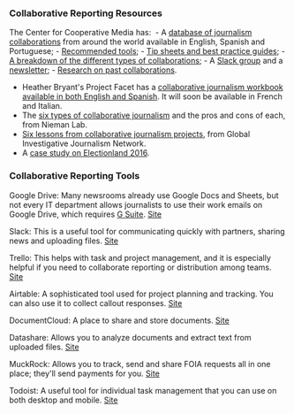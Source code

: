 ### Collaborative Reporting Resources

The Center for Cooperative Media has:  
    - A [database of journalism collaborations](https://collaborativejournalism.org/database-search-sort-learn-collaborative-projects-around-world/) from around the world available in English, Spanish and Portuguese; 
    - [Recommended tools](https://collaborativejournalism.org/collaborative-technology/); 
    - [Tip sheets and best practice guides](https://collaborativejournalism.org/guides/); 
    - [A breakdown of the different types of collaborations](https://collaborativejournalism.org/models/); 
    - A [Slack group](http://collaborativenews.slack.com) and a [newsletter](https://centerforcooperativemedia.us5.list-manage.com/subscribe?u=7f46611cb324e9e193acda7cc&id=2e8bb60c9c); 
    - [Research on past collaborations](https://collaborativejournalism.org/research/). 

- Heather Bryant's Project Facet has a [collaborative journalism workbook available in both English and Spanish](https://www.projectfacet.org/collaborative-journalism-workbook/). It will soon be available in French and Italian. 
- The [six types of collaborative journalism](http://www.niemanlab.org/2017/09/here-are-6-different-kinds-of-collaborative-journalism-and-the-good-and-bad-things-about-each/) and the pros and cons of each, from Nieman Lab. 
- [Six lessons from collaborative journalism projects](https://gijn.org/2018/10/23/collaborative-reporting/), from Global Investigative Journalism Network. 
- A [case study on Electionland 2016](https://propublica.s3.amazonaws.com/assets/docs/electionland-case-study.pdf?_ga=2.4589747.1844853993.1564498985-2144854138.1548797937). 
  

### Collaborative Reporting Tools

Google Drive: Many newsrooms already use Google Docs and Sheets, but not every IT department allows journalists to use their work emails on Google Drive, which requires [G Suite](https://gsuite.google.com/). [Site](https://drive.google.com)

Slack: This is a useful tool for communicating quickly with partners, sharing news and uploading files. [Site](https://slack.com/) 

Trello: This helps with task and project management, and it is especially helpful if you need to collaborate reporting or distribution among teams. [Site](https://trello.com/) 

Airtable: A sophisticated tool used for project planning and tracking. You can also use it to collect callout responses. [Site](https://airtable.com/)

DocumentCloud: A place to share and store documents. [Site](https://www.documentcloud.org/)

Datashare: Allows you to analyze documents and extract text from uploaded files. [Site](https://icij.gitbook.io/datashare/)

MuckRock: Allows you to track, send and share FOIA requests all in one place; they'll send payments for you. [Site](http://www.muckrock.com)

Todoist: A useful tool for individual task management that you can use on both desktop and mobile. [Site](https://en.todoist.com) 
